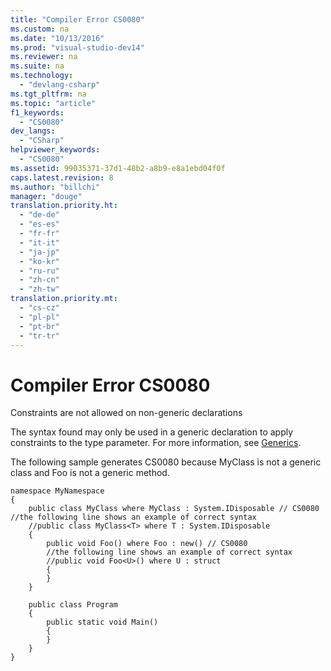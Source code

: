 ```yaml
---
title: "Compiler Error CS0080"
ms.custom: na
ms.date: "10/13/2016"
ms.prod: "visual-studio-dev14"
ms.reviewer: na
ms.suite: na
ms.technology: 
  - "devlang-csharp"
ms.tgt_pltfrm: na
ms.topic: "article"
f1_keywords: 
  - "CS0080"
dev_langs: 
  - "CSharp"
helpviewer_keywords: 
  - "CS0080"
ms.assetid: 99035371-37d1-48b2-a8b9-e8a1ebd04f0f
caps.latest.revision: 8
ms.author: "billchi"
manager: "douge"
translation.priority.ht: 
  - "de-de"
  - "es-es"
  - "fr-fr"
  - "it-it"
  - "ja-jp"
  - "ko-kr"
  - "ru-ru"
  - "zh-cn"
  - "zh-tw"
translation.priority.mt: 
  - "cs-cz"
  - "pl-pl"
  - "pt-br"
  - "tr-tr"
---
```

# Compiler Error CS0080
Constraints are not allowed on non-generic declarations  
  
 The syntax found may only be used in a generic declaration to apply constraints to the type parameter. For more information, see [Generics](../Topic/Generics%20\(C%23%20Programming%20Guide\).md).  
  
 The following sample generates CS0080 because MyClass is not a generic class and Foo is not a generic method.  
  
```  
namespace MyNamespace  
{  
    public class MyClass where MyClass : System.IDisposable // CS0080    //the following line shows an example of correct syntax  
    //public class MyClass<T> where T : System.IDisposable  
    {  
        public void Foo() where Foo : new() // CS0080  
        //the following line shows an example of correct syntax  
        //public void Foo<U>() where U : struct  
        {  
        }  
    }  
  
    public class Program  
    {  
        public static void Main()  
        {  
        }  
    }  
}  
```